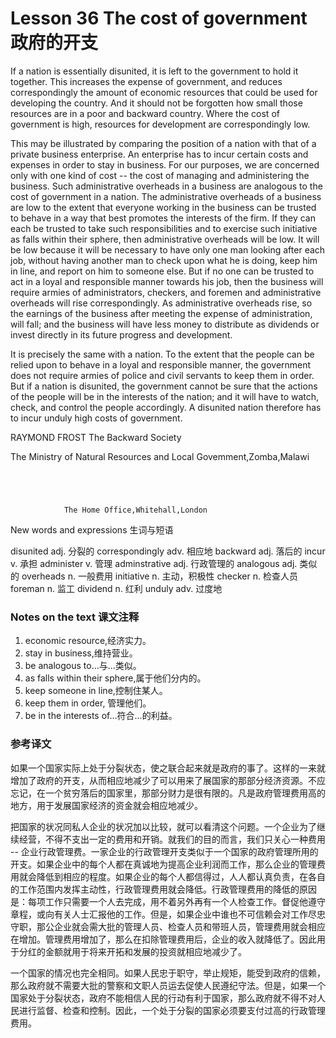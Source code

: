 # Lesson 36 The cost of government 政府的开支
If a nation is essentially disunited, it is left to the government to hold it together. This increases the expense of government, and reduces correspondingly the amount of economic resources that could be used for developing the country. And it should not be forgotten how small those resources are in a poor and backward country. Where the cost of government is high, resources for development are correspondingly low.

This may be illustrated by comparing the position of a nation with that of a private business enterprise. An enterprise has to incur certain costs and expenses in order to stay in business. For our purposes, we are concerned only with one kind of cost -- the cost of managing and administering the business. Such administrative overheads in a business are analogous to the cost of government in a nation. The administrative overheads of a business are low to the extent that everyone working in the business can be trusted to behave in a way that best promotes the interests of the firm. If they can each be trusted to take such responsibilities and to exercise such initiative as falls within their sphere, then administrative overheads will be low. It will be low because it will be necessary to have only one man looking after each job, without having another man to check upon what he is doing, keep him in line, and report on him to someone else. But if no one can be trusted to act in a loyal and responsible manner towards his job, then the business will require armies of administrators, checkers, and foremen and administrative overheads will rise correspondingly. As administrative overheads rise, so the earnings of the business after meeting the expense of administration, will fall; and the business will have less money to distribute as dividends or invest directly in its future progress and development.

It is precisely the same with a nation. To the extent that the people can be relied upon to behave in a loyal and responsible manner, the government does not require armies of police and civil servants to keep them in order. But if a nation is disunited, the government cannot be sure that the actions of the people will be in the interests of the nation; and it will have to watch, check, and control the people accordingly. A disunited nation therefore has to incur unduly high costs of government.

RAYMOND FROST The Backward Society

The Ministry of Natural Resources and Local Govemment,Zomba,Malawi
				
					 
			
			
				
				The Home Office,Whitehall,London

New words and expressions 生词与短语

disunited adj. 分裂的
	correspondingly adv. 相应地
	backward adj. 落后的
	incur v. 承担
	administer v. 管理
	adminstrative adj. 行政管理的
	analogous adj. 类似的
	overheads n. 一般费用
	initiative n. 主动，积极性
	checker n. 检查人员
	foreman n. 监工
	dividend n. 红利
	unduly adv. 过度地

### Notes on the text 课文注释

1. economic resource,经济实力。
2. stay in business,维持营业。
3. be analogous to...与...类似。
4. as falls within their sphere,属于他们分内的。
5. keep someone in line,控制住某人。
6. keep them in order, 管理他们。
7. be in the interests of...符合...的利益。

### 参考译文

如果一个国家实际上处于分裂状态，使之联合起来就是政府的事了。这样的一来就增加了政府的开支，从而相应地减少了可以用来了展国家的那部分经济资源。不应忘记，在一个贫穷落后的国家里，那部分财力是很有限的。凡是政府管理费用高的地方，用于发展国家经济的资金就会相应地减少。

把国家的状况同私人企业的状况加以比较，就可以看清这个问题。一个企业为了继续经营，不得不支出一定的费用和开销。就我们的目的而言，我们只关心一种费用 -- 企业行政管理费。一家企业的行政管理开支类似于一个国家的政府管理所用的开支。如果企业中的每个人都在真诚地为提高企业利润而工作，那么企业的管理费用就会降低到相应的程度。如果企业的每个人都信得过，人人都认真负责，在各自的工作范围内发挥主动性，行政管理费用就会降低。行政管理费用的降低的原因是：每项工作只需要一个人去完成，用不着另外再有一个人检查工作。督促他遵守章程，或向有关人士汇报他的工作。但是，如果企业中谁也不可信赖会对工作尽忠守职，那公企业就会需大批的管理人员、检查人员和带班人员，管理费用就会相应在增加。管理费用增加了，那么在扣除管理费用后，企业的收入就降低了。因此用于分红的金额就用于将来开拓和发展的投资就相应地减少了。

一个国家的情况也完全相同。如果人民忠于职守，举止规矩，能受到政府的信赖，那么政府就不需要大批的警察和文职人员运去促使人民遵纪守法。但是，如果一个国家处于分裂状态，政府不能相信人民的行动有利于国家，那么政府就不得不对人民进行监督、检查和控制。因此，一个处于分裂的国家必须要支付过高的行政管理费用。

